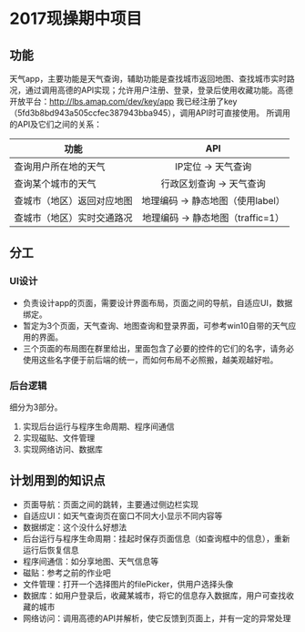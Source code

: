 # 2017现操期中项目

## 功能
天气app，主要功能是天气查询，辅助功能是查找城市返回地图、查找城市实时路况，通过调用高德的API实现；允许用户注册、登录，登录后使用收藏功能。高德开放平台：http://lbs.amap.com/dev/key/app  我已经注册了key（5fd3b8bd943a505ccfec387943bba945），调用API时可直接使用。
所调用的API及它们之间的关系：

| 功能 | API |
| ---  | :---: |
| 查询用户所在地的天气  | IP定位 → 天气查询 |
| 查询某个城市的天气 | 行政区划查询 → 天气查询 |
| 查城市（地区）返回对应地图 | 地理编码 → 静态地图（使用label） |
| 查城市（地区）实时交通路况 | 地理编码 → 静态地图（traffic=1） |


## 分工
### UI设计
* 负责设计app的页面，需要设计界面布局，页面之间的导航，自适应UI，数据绑定。
* 暂定为3个页面，天气查询、地图查询和登录界面，可参考win10自带的天气应用的界面。
* 三个页面的布局图在群里给出，里面包含了必要的控件的它们的名字，请务必使用这些名字便于前后端的统一，而如何布局不必照搬，越美观越好啦。
### 后台逻辑
细分为3部分。
1. 实现后台运行与程序生命周期、程序间通信
2. 实现磁贴、文件管理
3. 实现网络访问、数据库

## 计划用到的知识点
* 页面导航：页面之间的跳转，主要通过侧边栏实现
* 自适应UI：如天气查询页在窗口不同大小显示不同内容等
* 数据绑定：这个没什么好想法
* 后台运行与程序生命周期：挂起时保存页面信息（如查询框中的信息），重新运行后恢复信息
* 程序间通信：如分享地图、天气信息等
* 磁贴：参考之前的作业吧
* 文件管理：打开一个选择图片的filePicker，供用户选择头像
* 数据库：如用户登录后，收藏某城市，将它的信息存入数据库，用户可查找收藏的城市
* 网络访问：调用高德的API并解析，使它反馈到页面上，并有一定的异常处理

